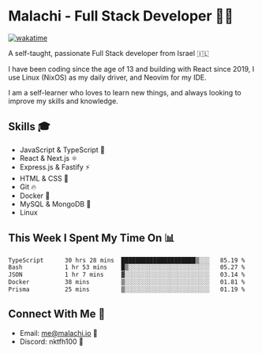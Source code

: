 # Malachi - Full Stack Developer 🚀🔥
[![wakatime](https://wakatime.com/badge/user/112ec769-e669-4b78-a46f-cf4343930741.svg)](https://wakatime.com/@112ec769-e669-4b78-a46f-cf4343930741)

A self-taught, passionate Full Stack developer from Israel 🇮🇱

I have been coding since the age of 13 and building with React since 2019, I use Linux (NixOS) as my daily driver, and Neovim for my IDE.

I am a self-learner who loves to learn new things, and always looking to improve my skills and knowledge.

## Skills 🎓
- JavaScript & TypeScript 💎
- React & Next.js ⚛️
- Express.js & Fastify ⚡️
- HTML & CSS 🎨
- Git 🔥
- Docker 🐳
- MySQL & MongoDB 💾
- Linux

## This Week I Spent My Time On 📊
<!--START_SECTION:waka-->

```txt
TypeScript      30 hrs 28 mins  █████████████████████▒░░░   85.19 %
Bash            1 hr 53 mins    █▒░░░░░░░░░░░░░░░░░░░░░░░   05.27 %
JSON            1 hr 7 mins     ▓░░░░░░░░░░░░░░░░░░░░░░░░   03.14 %
Docker          38 mins         ▒░░░░░░░░░░░░░░░░░░░░░░░░   01.81 %
Prisma          25 mins         ▒░░░░░░░░░░░░░░░░░░░░░░░░   01.19 %
```

<!--END_SECTION:waka-->


## Connect With Me 📱
- Email: me@malachi.io 📧
- Discord: nktfh100 👾

